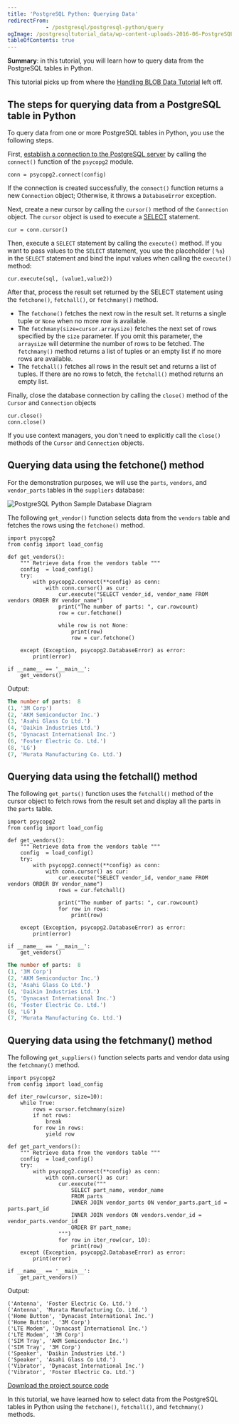 ```yaml
---
title: 'PostgreSQL Python: Querying Data'
redirectFrom: 
            - /postgresql/postgresql-python/query
ogImage: /postgresqltutorial_data/wp-content-uploads-2016-06-PostgreSQL-Python-Sample-Database-Diagram.png
tableOfContents: true
---
```


**Summary**: in this tutorial, you will learn how to query data from the PostgreSQL tables in Python.

This tutorial picks up from where the [Handling BLOB Data Tutorial](/postgresql/postgresql-python/blob) left off.

## The steps for querying data from a PostgreSQL table in Python

To query data from one or more PostgreSQL tables in Python, you use the following steps.

First, [establish a connection to the PostgreSQL server](/postgresql/postgresql-python/connect) by calling the `connect()` function of the `psycopg2` module.

```
conn = psycopg2.connect(config)
```

If the connection is created successfully, the `connect()` function returns a new `Connection` object; Otherwise, it throws a `DatabaseError` exception.

Next, create a new cursor by calling the `cursor()` method of the `Connection` object. The `cursor` object is used to execute a [SELECT](/postgresql/postgresql-select) statement.

```
cur = conn.cursor()
```

Then, execute a `SELECT` statement by calling the `execute()` method. If you want to pass values to the `SELECT` statement, you use the placeholder ( `%s`) in the `SELECT` statement and bind the input values when calling the `execute()` method:

```
cur.execute(sql, (value1,value2))
```

After that, process the result set returned by the SELECT statement using the `fetchone()`, `fetchall()`, or `fetchmany()` method.

- The `fetchone()` fetches the next row in the result set. It returns a single tuple or `None` when no more row is available.
- The `fetchmany(size=cursor.arraysize)` fetches the next set of rows specified by the `size` parameter. If you omit this parameter, the `arraysize` will determine the number of rows to be fetched. The `fetchmany()` method returns a list of tuples or an empty list if no more rows are available.
- The `fetchall()` fetches all rows in the result set and returns a list of tuples. If there are no rows to fetch, the `fetchall()` method returns an empty list.

Finally, close the database connection by calling the `close()` method of the `Cursor` and `Connection` objects

```
cur.close()
conn.close()
```

If you use context managers, you don't need to explicitly call the `close()` methods of the `Cursor` and `Connection` objects.

## Querying data using the fetchone() method

For the demonstration purposes, we will use the `parts`, `vendors`, and `vendor_parts` tables in the `suppliers` database:

![PostgreSQL Python Sample Database Diagram](/postgresqltutorial_data/wp-content-uploads-2016-06-PostgreSQL-Python-Sample-Database-Diagram.png)

The following `get_vendor()` function selects data from the `vendors` table and fetches the rows using the `fetchone()` method.

```
import psycopg2
from config import load_config

def get_vendors():
    """ Retrieve data from the vendors table """
    config  = load_config()
    try:
        with psycopg2.connect(**config) as conn:
            with conn.cursor() as cur:
                cur.execute("SELECT vendor_id, vendor_name FROM vendors ORDER BY vendor_name")
                print("The number of parts: ", cur.rowcount)
                row = cur.fetchone()

                while row is not None:
                    print(row)
                    row = cur.fetchone()

    except (Exception, psycopg2.DatabaseError) as error:
        print(error)

if __name__ == '__main__':
    get_vendors()
```

Output:

```sql
The number of parts:  8
(1, '3M Corp')
(2, 'AKM Semiconductor Inc.')
(3, 'Asahi Glass Co Ltd.')
(4, 'Daikin Industries Ltd.')
(5, 'Dynacast International Inc.')
(6, 'Foster Electric Co. Ltd.')
(8, 'LG')
(7, 'Murata Manufacturing Co. Ltd.')
```

## Querying data using the fetchall() method

The following `get_parts()` function uses the `fetchall()` method of the cursor object to fetch rows from the result set and display all the parts in the `parts` table.

```
import psycopg2
from config import load_config

def get_vendors():
    """ Retrieve data from the vendors table """
    config  = load_config()
    try:
        with psycopg2.connect(**config) as conn:
            with conn.cursor() as cur:
                cur.execute("SELECT vendor_id, vendor_name FROM vendors ORDER BY vendor_name")
                rows = cur.fetchall()

                print("The number of parts: ", cur.rowcount)
                for row in rows:
                    print(row)

    except (Exception, psycopg2.DatabaseError) as error:
        print(error)

if __name__ == '__main__':
    get_vendors()
```

```sql
The number of parts:  8
(1, '3M Corp')
(2, 'AKM Semiconductor Inc.')
(3, 'Asahi Glass Co Ltd.')
(4, 'Daikin Industries Ltd.')
(5, 'Dynacast International Inc.')
(6, 'Foster Electric Co. Ltd.')
(8, 'LG')
(7, 'Murata Manufacturing Co. Ltd.')
```

## Querying data using the fetchmany() method

The following `get_suppliers()` function selects parts and vendor data using the `fetchmany()` method.

```
import psycopg2
from config import load_config

def iter_row(cursor, size=10):
    while True:
        rows = cursor.fetchmany(size)
        if not rows:
            break
        for row in rows:
            yield row

def get_part_vendors():
    """ Retrieve data from the vendors table """
    config  = load_config()
    try:
        with psycopg2.connect(**config) as conn:
            with conn.cursor() as cur:
                cur.execute("""
                    SELECT part_name, vendor_name
                    FROM parts
                    INNER JOIN vendor_parts ON vendor_parts.part_id = parts.part_id
                    INNER JOIN vendors ON vendors.vendor_id = vendor_parts.vendor_id
                    ORDER BY part_name;
                """)
                for row in iter_row(cur, 10):
                    print(row)
    except (Exception, psycopg2.DatabaseError) as error:
        print(error)

if __name__ == '__main__':
    get_part_vendors()
```

Output:

```
('Antenna', 'Foster Electric Co. Ltd.')
('Antenna', 'Murata Manufacturing Co. Ltd.')
('Home Button', 'Dynacast International Inc.')
('Home Button', '3M Corp')
('LTE Modem', 'Dynacast International Inc.')
('LTE Modem', '3M Corp')
('SIM Tray', 'AKM Semiconductor Inc.')
('SIM Tray', '3M Corp')
('Speaker', 'Daikin Industries Ltd.')
('Speaker', 'Asahi Glass Co Ltd.')
('Vibrator', 'Dynacast International Inc.')
('Vibrator', 'Foster Electric Co. Ltd.')
```

[Download the project source code](/postgresqltutorial_data/query.zip)

In this tutorial, we have learned how to select data from the PostgreSQL tables in Python using the `fetchone()`, `fetchall()`, and `fetchmany()` methods.

